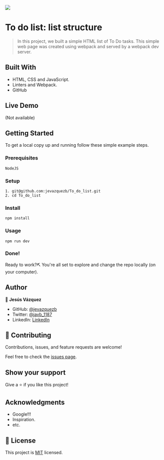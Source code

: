 ![](https://img.shields.io/badge/Microverse-blueviolet)

# To do list: list structure

> In this project, we built a simple HTML list of To Do tasks. This simple web page was created using webpack and served by a webpack dev server.

## Built With

- HTML, CSS and JavaScript.
- Linters and Webpack.
- GitHub

## Live Demo

(Not available)

## Getting Started

To get a local copy up and running follow these simple example steps.

### Prerequisites

    NodeJS

### Setup

    1. git@github.com:jevazquezb/To_do_list.git
    2. cd To_do_list

### Install

    npm install

### Usage

    npm run dev

### Done!

Ready to work?⛏️ You're all set to explore and change the repo locally (on your computer).

## Author

👤 **Jesús Vázquez**

- GitHub: [@jevazquezb](https://github.com/jevazquezb)
- Twitter: [@javb_1187](https://twitter.com/javb_1187)
- LinkedIn: [LinkedIn](https://www.linkedin.com/in/jevazquezb)

## 🤝 Contributing

Contributions, issues, and feature requests are welcome!

Feel free to check the [issues page](https://github.com/jevazquezb/To_do_list/issues).

## Show your support

Give a ⭐️ if you like this project!

## Acknowledgments

- Google!!!
- Inspiration.
- etc.

## 📝 License

This project is [MIT](./MIT.md) licensed.
